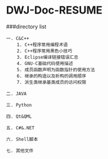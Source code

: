 # DWJ-Doc-RESUME

###directory list
```
一. C&C++
    1. C++程序常用编程术语
    2. C++程序常用黑色小技巧
    3. Eclipse编译链接错误汇总
    4. GNU-C基础代码使用描述
    5. 成员函数声明为函数指针的使用方法
    6. 继承的构造以及析构的调用顺序
    7. 派生类继承基类成员的访问权限

二. JAVA

三. Python

四. Qt&QML

五. C#&.NET

六. Shell脚本

七. 其他文件
```